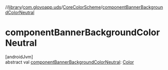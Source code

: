 //[library](../../../index.md)/[com.glovoapp.uds](../index.md)/[CoreColorScheme](index.md)/[componentBannerBackgroundColorNeutral](component-banner-background-color-neutral.md)

# componentBannerBackgroundColorNeutral

[androidJvm]\
abstract val [componentBannerBackgroundColorNeutral](component-banner-background-color-neutral.md): [Color](https://developer.android.com/reference/kotlin/androidx/compose/ui/graphics/Color.html)
